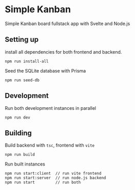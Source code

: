 # Simple Kanban 
Simple Kanban board fullstack app with Svelte and Node.js

## Setting up

install all dependencies for both frontend and backend.
```
npm run install-all
```

Seed the SQLite database with Prisma
```
npm run seed-db
```

## Development

Run both development instances in parallel
```
npm run dev
```

## Building

Build backend with `tsc`, frontend with `vite`
```
npm run build
```

Run built instances
```
npm run start:client  // run vite frontend
npm run start:server  // run node.js backend
npm run start         // run both
```